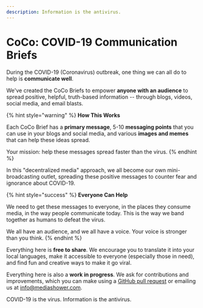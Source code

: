 ```yaml
---
description: Information is the antivirus.
---
```


# CoCo: COVID-19 Communication Briefs

During the COVID-19 \(Coronavirus\) outbreak, one thing we can all do to help is **communicate well**.

We've created the CoCo Briefs to empower **anyone with an audience** to spread positive, helpful, truth-based information -- through blogs, videos, social media, and email blasts.

{% hint style="warning" %}
**How This Works**

Each CoCo Brief has a **primary message**, 5-10 **messaging points** that you can use in your blogs and social media, and various **images and memes** that can help these ideas spread. 

Your mission: help these messages spread faster than the virus.
{% endhint %}

In this "decentralized media" approach, we all become our own mini-broadcasting outlet, spreading these positive messages to counter fear and ignorance about COVID-19. 

{% hint style="success" %}
**Everyone Can Help**

We need to get these messages to everyone, in the places they consume media, in the way people communicate today. This is the way we band together as humans to defeat the virus.

We all have an audience, and we all have a voice. Your voice is stronger than you think.
{% endhint %}

Everything here is **free to share**. We encourage you to translate it into your local languages, make it accessible to everyone \(especially those in need\), and find fun and creative ways to make it go viral.

Everything here is also a **work in progress**. We ask for contributions and improvements, which you can make using a [GitHub pull request](https://github.com/mediashower/coco) or emailing us at info@mediashower.com.

COVID-19 is the virus. Information is the antivirus.









